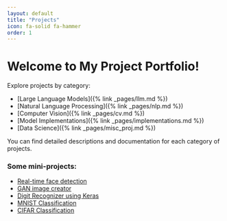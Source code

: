 ```yaml
---
layout: default
title: "Projects"
icon: fa-solid fa-hammer
order: 1
---
```


# Welcome to My Project Portfolio!

Explore projects by category:

- [Large Language Models]({% link _pages/llm.md %})
- [Natural Language Processing]({% link _pages/nlp.md %})
- [Computer Vision]({% link _pages/cv.md %})
- [Model Implementations]({% link _pages/implementations.md %})
- [Data Science]({% link _pages/misc_proj.md %})

You can find detailed descriptions and documentation for each category of projects.

### Some mini-projects:

- [Real-time face detection](https://github.com/kushagrayadv/face-detection-with-OpenCV)
- [GAN image creator](https://github.com/kushagrayadv/GAN-image-creation)
- [Digit Recognizer using Keras](https://github.com/kushagrayadv/digit-recognizer-with-keras)
- [MNIST Classification](https://github.com/kushagrayadv/mnist-classification)
- [CIFAR Classification](https://github.com/kushagrayadv/CIFAR-Image-Classification)





